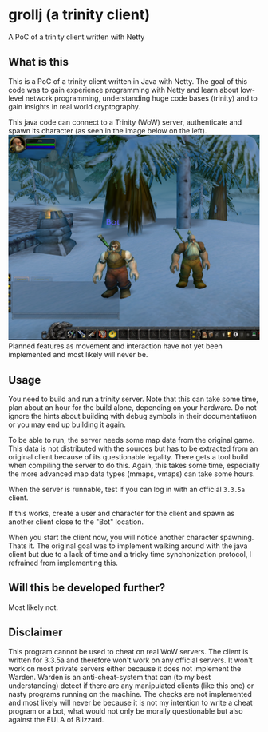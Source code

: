 # grollj (a trinity client)
A PoC of a trinity client written with Netty

## What is this
This is a PoC of a trinity client written in Java with Netty.
The goal of this code was to gain experience programming with Netty and learn about low-level network programming, understanding huge code bases (trinity) and to gain insights in real world cryptography.

This java code can connect to a Trinity (WoW) server, authenticate and spawn its character (as seen in the image below on the left).
![joined_character.png](doc/joined_character.png)
Planned features as movement and interaction have not yet been implemented and most likely will never be.

## Usage
You need to build and run a trinity server. Note that this can take some time, plan about an hour for the build alone, depending on your hardware. Do not ignore the hints about building with debug symbols in their documentatiuon or you may end up building it again.

To be able to run, the server needs some map data from the original game. This data is not distributed with the sources but has to be extracted from an original client because of its questionable legality. There gets a tool build when compiling the server to do this. Again, this takes some time, especially the more advanced map data types (mmaps, vmaps) can take some hours.

When the server is runnable, test if you can log in with an official `3.3.5a` client.

If this works, create a user and character for the client and spawn as another client close to the "Bot" location.

When you start the client now, you will notice another character spawning. Thats it. The original goal was to implement walking around with the java client but due to a lack of time and a tricky time synchonization protocol, I refrained from implementing this.

## Will this be developed further?
Most likely not.

## Disclaimer
This program cannot be used to cheat on real WoW servers. The client is written for 3.3.5a and therefore won't work on any official servers. It won't work on most private servers either because it does not implement the Warden. Warden is an anti-cheat-system that can (to my best understanding) detect if there are any manipulated clients (like this one) or nasty programs running on the machine. The checks are not implemented and most likely will never be because it is not my intention to write a cheat program or a bot, what would not only be morally questionable but also against the EULA of Blizzard.
